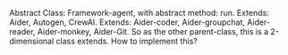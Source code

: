 Abstract Class: Framework-agent, with abstract method: run.
Extends: Aider, Autogen, CrewAI.
Extends: Aider-coder, Aider-groupchat, Aider-reader, Aider-monkey, Aider-Git. So as the other parent-class, this is a 2-dimensional class extends. How to implement this?